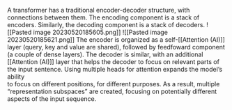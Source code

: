 A transformer has a traditional encoder-decoder structure, with connections between them.
The encoding component is a stack of encoders. Similarly, the decoding component is a stack of decoders.
![[Pasted image 20230520185605.png]]
![[Pasted image 20230520185621.png]]
The encoder is organized as a self-[[Attention (AI)]] layer (query, key and value are shared), followed by feedfoward component (a couple of dense layers). The decoder is similar, with an additional [[Attention (AI)]] layer that helps the decoder to focus on relevant parts of the input sentence. Using multiple heads for attention expands the model’s ability  
to focus on different positions, for different purposes. As a result, multiple “representation subspaces” are created, focusing on potentially different aspects of the input sequence.